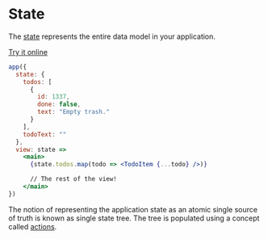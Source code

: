 # State

The [state](/docs/api.md#state) represents the entire data model in your application.

[Try it online](https://codepen.io/hyperapp/pen/zNxRLy?editors=0110)

```jsx
app({
  state: {
    todos: [
      {
        id: 1337,
        done: false,
        text: "Empty trash."
      }
    ],
    todoText: ""
  },
  view: state =>
    <main>
      {state.todos.map(todo => <TodoItem {...todo} />)}

      // The rest of the view!
    </main>
})
```

The notion of representing the application state as an atomic single source of truth is known as single state tree. The tree is populated using a concept called [actions](/docs/actions.md).
